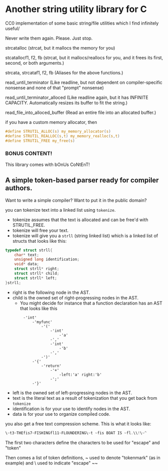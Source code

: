 # Another string utility library for C

CC0 implementation of some basic string/file utilities which I find infinitely useful/

Never write them again. Please. Just stop.

strcatalloc (strcat, but it mallocs the memory for you)

stcatallocf1, f2, fb (strcat, but it mallocs/reallocs for you, and it frees its first, second, or both arguments.)

strcata, strcataf1, f2, fb (Aliases for the above functions.)

read_until_terminator (Like readline, but not dependent on compiler-specific nonsense and none of that "prompt" nonsense)

read_until_terminator_alloced (Like readline again, but it has INFINITE CAPACITY. Automatically resizes its buffer to fit the string.)

read_file_into_alloced_buffer (Read an entire file into an allocated buffer.)

if you have a custom memory allocator, then 
```c
#define STRUTIL_ALLOC(s) my_memory_allocator(s)
#define STRUTIL_REALLOC(s,t) my_memory_realloc(s,t)
#define STRUTIL_FREE my_free(s)
```

### BONUS CONTENT!

This library comes with bOnUs CoNtEnT! 

## A simple token-based parser ready for compiler authors.

Want to write a simple compiler? Want to put it in the public domain?

you can tokenize text into a linked list using `tokenize`.

- tokenize assumes that the text is allocated and can be free'd with STRUTIL_FREE.
- tokenize will free your text.
- tokenize will give you a `strll` (string linked list) which is a linked list of structs that looks like this:

```c
typedef struct strll{
	char* text;
	unsigned long identification;
	void* data;
	struct strll* right;
	struct strll* child;
	struct strll* left;
}strll;
```
- right is the following node in the AST.
- child is the owned set of right-progressing nodes in the AST.
	- You might decide for instance that a function declaration has an AST that looks like this
```
		-'int'
			-'myfunc'
				-'('
					-'int'
						-'a'
					-','
					-'int'
						-'b'
					-','
				-')'
			-'{'
				-'return'
					-'+'
						-left:'a' right:'b'
					-';'
			-'}'
```
- left is the owned set of left-progressing nodes in the AST.
- text is the literal text as a result of tokenization that you get back from `tokenize`
- identification is for your use to identify nodes in the AST.
- data is for your use to organize compiled code.


you also get a free text compression scheme.
This is what it looks like:
```c
\~t3~THEfis7~FISHINGfl11~FLOUNDERING\~t ~fis BOAT IS ~fl.\\!\~^
```
The first two characters define the characters to be used for "escape" and "token"

Then comes a list of token definitions, ~ used to denote "tokenmark" (as in example) and \ used to indicate "escape"
~<name><length>~<tokendefinition>

